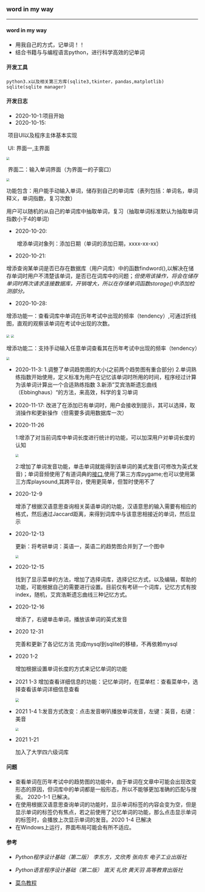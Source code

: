 ### word in my way

---

#### word in my way
* 用我自己的方式，记单词！！
* 结合书籍与与编程语言python，进行科学高效的记单词



#### 开发工具

	python3.x以及相关第三方库(sqlite3,tkinter，pandas,matplotlib)
	sqlite(sqlite manager)



#### 开发日志

* 2020-10-1:项目开始
* 2020-10-15:

​		项目UI以及程序主体基本实现

​																				UI: 界面一,主界面

<img src="https://tva1.sinaimg.cn/large/007S8ZIlly1gjw2upd6tkj309u0k5t9m.jpg" style="zoom:50%;" />

​															界面二：输入单词界面（为界面一的子窗口）

<img src="https://tva1.sinaimg.cn/large/007S8ZIlly1gjw2v0f3o9j309v06gaag.jpg" style="zoom:50%;" />

​		功能包含：用户能手动输入单词，储存到自己的单词库（表列包括：单词名，单词释义，单词指数，复习次数）

​							用户可以随机的从自己的单词库中抽取单词，复习（抽取单词标准默认为抽取单词指数小于4的单词）

* 2020-10-20:

  ​		增添单词对象列：添加日期（单词的添加日期，xxxx-xx-xx）
  
* 2020-10-21:

​		增添查询某单词是否已存在数据库（用户词库）中的函数findword(),以解决在储存单词时用户不清楚该单词，是否已在词库中的问题；*但使用该操作，将会在储存单词时两次请求连接数据库，开销增大，所以在存储单词函数storage()中添加检测部分。*

* 2020-10-28:

​		增添功能一：查看词库中单词在历年考试中出现的频率（tendency）,可通过折线图，直观的观察该单词在考试中出现的次数。

<img src="https://tva1.sinaimg.cn/large/0081Kckwly1gk59yn2251j309w0k3jsp.jpg" style="zoom:50%;" />

<img src="https://tva1.sinaimg.cn/large/0081Kckwly1gk59zpsrngj30gs0czq3h.jpg" style="zoom:50%;" />

​		增添功能二：支持手动输入任意单词查看其在历年考试中出现的频率（tendency）



<img src="https://tva1.sinaimg.cn/large/0081Kckwly1gk5a16lg72j30ce0k3gnp.jpg" style="zoom:50%;" />

* 2020-11-3:
  1.调整了单词趋势图的大小(之前两个趋势图有重合部分)
  2.单词熟练指数开始使用，定义标准为用户在记忆该单词时所用的时间，程序经过计算为该单词计算出一个合适熟练指数
  3.新添”艾宾浩斯遗忘曲线（Ebbinghaus）“的方法，来高效，科学的复习单词
  
* 2020-11-17:
	改进了在添加已有单词时，用户会接收到提示，其可以选择，取消操作和更新操作（但需要多调用数据库一次）
	
* 2020-11-26

  1:增添了对当前词库中单词长度进行统计的功能，可以加深用户对单词长度的认知

  <img src="https://tva1.sinaimg.cn/large/0081Kckwly1gl2mhz8c3uj30lc0k47g0.jpg" style="zoom:50%;" />

  2:增加了单词发音功能，单击单词就能得到该单词的美式发音(可修改为英式发音)；单词音频使用了有道词典的[接口](http://dict.youdao.com/dictvoice?type=0&audio=）,python媒体库（播放音频),使用了第三方库pygame;也可以使用第三方库playsound,其跨平台，使用更简单，但暂时使用不了
  
* 2020-12-9

  增添了根据汉语意思查询相关英语单词的功能，汉语意思的输入需要有相应的格式，然后通过Jaccard距离，来得到词库中与该意思相接近的单词，然后显示
  
* 2020-12-13
  
  更新：将考研单词：英语一，英语二的趋势图合并到了一个图中
  
  <img src="https://tva1.sinaimg.cn/large/0081Kckwly1gmcsn8ygy4j30go0bv3z7.jpg" style="zoom:50%;" />
  
* 2020-12-15

  找到了显示菜单的方法，增加了选择词库，选择记忆方式，以及编辑，帮助的功能，可能根据自己的需要进行设置。目前仅有考研一个词库，记忆方式有按index，随机，艾宾浩斯遗忘曲线三种记忆方式。

* 2020-12-16

  增添了，右键单击单词，播放该单词的英式发音
  
* 2020 12-31 

  完善和更新了各记忆方法
  完成mysql到sqlite的移植，不再依赖mysql
  
* 2020 1-2
  
  增加根据设置单词长度的方式来记忆单词的功能
  
  
  
* 2021 1-3
  增加查看详细信息的功能：记忆单词时，在菜单栏：查看菜单中，选择查看该单词详细信息查看
  
  <img src="https://tva1.sinaimg.cn/large/0081Kckwly1gmcsf2a9jrj30cj0d6t9p.jpg" style="zoom:60%;" />
  
* 2021 1-4
  1:发音方式改变：点击发音喇叭播放单词发音，左键：英音，右键：美音

  <img src="https://tva1.sinaimg.cn/large/0081Kckwly1gmcsiggrxaj309p0k2gmt.jpg" style="zoom:50%;" />
  
* 2021 1-21
  
  加入了大学四六级词库
  
  
  
  
  
#### 问题
* 查看单词在历年考试中的趋势图的功能中，由于单词在文章中可能会出现改变形态的原因，但词库中的单词都是一般形态，所以不能够更加准确的匹配与搜索。 2020-1-1 已解决。
* 在使用根据汉语意思查询单词的功能时，显示单词标签的内容会变为空，但是显示单词的标签仍有焦点，若之前使用了记忆单词的功能，那么点击显示单词的标签时，会播放上次显示单词的发音。2020 1-4 已解决
* 在Windows上运行，界面布局可能会有所不适应。



#### 参考
* *Python程序设计基础（第二版） 李东方，文欣秀 张向东 电子工业出版社*
* *Python语言程序设计基础（第二版） 嵩天 礼欣 黄天羽 高等教育出版社*

* [菜鸟教程](https://www.runoob.com)

